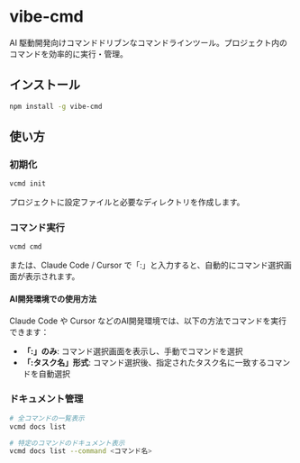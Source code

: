 # vibe-cmd

AI 駆動開発向けコマンドドリブンなコマンドラインツール。プロジェクト内のコマンドを効率的に実行・管理。

## インストール

```bash
npm install -g vibe-cmd
```

## 使い方

### 初期化

```bash
vcmd init
```

プロジェクトに設定ファイルと必要なディレクトリを作成します。

### コマンド実行

```bash
vcmd cmd
```

または、Claude Code / Cursor で「:」と入力すると、自動的にコマンド選択画面が表示されます。

#### AI開発環境での使用方法

Claude Code や Cursor などのAI開発環境では、以下の方法でコマンドを実行できます：

- **「:」のみ**: コマンド選択画面を表示し、手動でコマンドを選択
- **「:タスク名」形式**: コマンド選択後、指定されたタスク名に一致するコマンドを自動選択

### ドキュメント管理

```bash
# 全コマンドの一覧表示
vcmd docs list

# 特定のコマンドのドキュメント表示
vcmd docs list --command <コマンド名>
```
